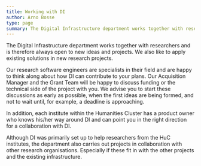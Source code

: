 ```yaml
---
title: Working with DI
author: Arno Bosse
type: page
summary: The Digital Infrastructure department works together with researchers and is therefore always open to new ideas and projects. We also like to apply existing solutions in new research projects.
---
```

The Digital Infrastructure department works together with researchers and is therefore always open to new ideas and projects. We also like to apply existing solutions in new research projects.

Our research software engineers are specialists in their field and are happy to think along about how DI can contribute to your plans. Our Acquisition Manager and the Grant Team will be happy to discuss funding or the technical side of the project with you. We advise you to start these discussions as early as possible, when the first ideas are being formed, and not to wait until, for example, a deadline is approaching.

In addition, each institute within the Humanities Cluster has a product owner who knows his/her way around DI and can point you in the right direction for a collaboration with DI.

Although DI was primarily set up to help researchers from the HuC institutes, the department also carries out projects in collaboration with other research organisations. Especially if these fit in with the other projects and the existing infrastructure.
